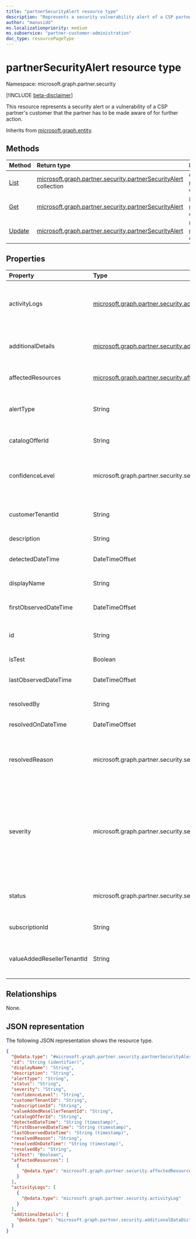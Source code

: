 ```yaml
---
title: "partnerSecurityAlert resource type"
description: "Represents a security vulnerability alert of a CSP partner's customer."
author: "manusidd"
ms.localizationpriority: medium
ms.subservice: "partner-customer-administration"
doc_type: resourcePageType
---
```


# partnerSecurityAlert resource type

Namespace: microsoft.graph.partner.security

[!INCLUDE [beta-disclaimer](../../includes/beta-disclaimer.md)]

This resource represents a security alert or a vulnerability of a CSP partner's customer that the partner has to be made aware of for further action.


Inherits from [microsoft.graph.entity](../resources/entity.md).

## Methods
|Method|Return type|Description|
|:---|:---|:---|
|[List](../api/partner.security-partnersecurity-list.md)|[microsoft.graph.partner.security.partnerSecurityAlert](../resources/partner.security-partnersecurityalert.md) collection|Get a list of the [microsoft.graph.partner.security.partnerSecurityAlert](../resources/partner.security-partnersecurityalert.md) objects and their properties.|
|[Get](../api/partner.security-partnersecurityalert-get.md)|[microsoft.graph.partner.security.partnerSecurityAlert](../resources/partner.security-partnersecurityalert.md)|Read the properties of a [microsoft.graph.partner.security.partnerSecurityAlert](../resources/partner.security-partnersecurityalert.md) object.|
|[Update](../api/partner.security-partnersecurityalert-update.md)|[microsoft.graph.partner.security.partnerSecurityAlert](../resources/partner.security-partnersecurityalert.md)|Update the properties of a [microsoft.graph.partner.security.partnerSecurityAlert](../resources/partner.security-partnersecurityalert.md) object.|


## Properties
|Property|Type|Description|
|:---|:---|:---|
|activityLogs|[microsoft.graph.partner.security.activityLog](../resources/partner.security-activitylog.md) collection|Represents the activity by a partner and contains details of the state transitions, by whom and when.|
|additionalDetails|[microsoft.graph.partner.security.additionalDataDictionary](../resources/partner.security-additionaldatadictionary.md)|A bag of name-value pairs value pairs which contain additional details about the alert.|
|affectedResources|[microsoft.graph.partner.security.affectedResource](../resources/partner.security-affectedresource.md) collection|Contains details of the resources affected by the security alert.|
|alertType|String|The type of vulnerability impacting the customer due to this alert.|
|catalogOfferId|String|The modern offer category ID of the subscription.|
|confidenceLevel|microsoft.graph.partner.security.securityAlertConfidence|Specifies the confidence in the alert. The possible values are: `low`, `medium`, `high`, `unknownFutureValue`.|
|customerTenantId|String|The impacted customer tenant associated with the alert.|
|description|String|String value describing each alert.|
|detectedDateTime|DateTimeOffset|Time when the alert was detected or created.|
|displayName|String|Brief identifying string value describing the alert.|
|firstObservedDateTime|DateTimeOffset|Time when the alert was detected or created.  subscription.|
|id|String|Unique identifier to represent the alert. Inherited from [microsoft.graph.entity](../resources/entity.md).|
|isTest|Boolean|An alert is test alert. It's true or false.|
|lastObservedDateTime|DateTimeOffset|The latest activity associated with the alert.|
|resolvedBy|String|The upn of the partner user who resolved the alert.|
|resolvedOnDateTime|DateTimeOffset|Time when the alert was resolved.|
|resolvedReason|microsoft.graph.partner.security.securityAlertResolvedReason|The reason provided by the partner for addressing the alert. The possible values are: `legitimate`, `ignore`, `fraud`, `unknownFutureValue`.|
|severity|microsoft.graph.partner.security.securityAlertSeverity|Indicates the possible impact on assets. The higher the severity the bigger the impact. Typically higher severity items require the most immediate attention. The possible values are: `informational`, `high`, `medium`, `low`, `unknownFutureValue`.|
|status|microsoft.graph.partner.security.securityAlertStatus|The status of the alert. The possible values are: `active`, `resolved`, `investigating`, `unknownFutureValue`.|
|subscriptionId|String|The subscription associated with the alert for the customer.|
|valueAddedResellerTenantId|String|The  value added reseller tenant associated with the partner tenant and customer tenant.|

## Relationships
None.

## JSON representation
The following JSON representation shows the resource type.
<!-- {
  "blockType": "resource",
  "keyProperty": "id",
  "@odata.type": "microsoft.graph.partner.security.partnerSecurityAlert",
  "baseType": "microsoft.graph.entity",
  "openType": false
}
-->
``` json
{
  "@odata.type": "#microsoft.graph.partner.security.partnerSecurityAlert",
  "id": "String (identifier)",
  "displayName": "String",
  "description": "String",
  "alertType": "String",
  "status": "String",
  "severity": "String",
  "confidenceLevel": "String",
  "customerTenantId": "String",
  "subscriptionId": "String",
  "valueAddedResellerTenantId": "String",
  "catalogOfferId": "String",
  "detectedDateTime": "String (timestamp)",
  "firstObservedDateTime": "String (timestamp)",
  "lastObservedDateTime": "String (timestamp)",
  "resolvedReason": "String",
  "resolvedOnDateTime": "String (timestamp)",
  "resolvedBy": "String",
  "isTest": "Boolean",
  "affectedResources": [
    {
      "@odata.type": "microsoft.graph.partner.security.affectedResource"
    }
  ],
  "activityLogs": [
    {
      "@odata.type": "microsoft.graph.partner.security.activityLog"
    }
  ],
  "additionalDetails": {
    "@odata.type": "microsoft.graph.partner.security.additionalDataDictionary"
  }
}
```

